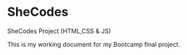 # SheCodes
SheCodes Project (HTML,CSS &amp; JS)

This is my working document for my Bootcamp final project.
